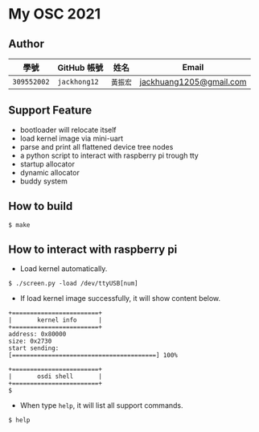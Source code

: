 # My OSC 2021

## Author

| 學號 | GitHub 帳號 | 姓名 | Email |
| --- | ----------- | --- | --- |
|`309552002`| `jackhong12` | `黃振宏` | jackhuang1205@gmail.com |


## Support Feature
- bootloader will relocate itself
- load kernel image via mini-uart
- parse and print all flattened device tree nodes
- a python script to interact with raspberry pi trough tty
- startup allocator
- dynamic allocator
- buddy system

## How to build
```
$ make
```

## How to interact with raspberry pi
- Load kernel automatically.
```
$ ./screen.py -load /dev/ttyUSB[num]
```

- If load kernel image successfully, it will show content below.
```
+========================+
|       kernel info      |
+========================+
address: 0x80000
size: 0x2730
start sending:
[========================================] 100%

+========================+
|       osdi shell       |
+========================+
$

```

- When type `help`, it will list all support commands.
```
$ help
```
